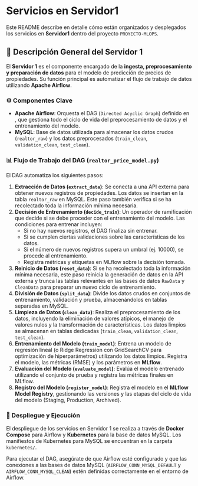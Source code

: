 # Servicios en Servidor1

Este README describe en detalle cómo están organizados y desplegados los servicios en **Servidor1** dentro del proyecto `PROYECTO-MLOPS`.

## 🧠 Descripción General del Servidor 1

El **Servidor 1** es el componente encargado de la **ingesta, preprocesamiento y preparación de datos** para el modelo de predicción de precios de propiedades. Su función principal es automatizar el flujo de trabajo de datos utilizando **Apache Airflow**.

### ⚙️ Componentes Clave

- **Apache Airflow**: Orquesta el DAG (`Directed Acyclic Graph`) definido en <mcfile name="realtor_price_model.py" path="c:\Users\luisc\OneDrive\Documents\GitHub\Proyecto-MLOps\Servidor1\dags\realtor_price_model.py"></mcfile>, que gestiona todo el ciclo de vida del preprocesamiento de datos y el entrenamiento del modelo.
- **MySQL**: Base de datos utilizada para almacenar los datos crudos (`realtor_raw`) y los datos preprocesados (`train_clean`, `validation_clean`, `test_clean`).

### 📊 Flujo de Trabajo del DAG (`realtor_price_model.py`)

El DAG <mcsymbol name="realtor_price_model" filename="realtor_price_model.py" path="c:\Users\luisc\OneDrive\Documents\GitHub\Proyecto-MLOps\Servidor1\dags\realtor_price_model.py" startline="30" type="function"></mcsymbol> automatiza los siguientes pasos:

1.  **Extracción de Datos (`extract_data`)**: Se conecta a una API externa para obtener nuevos registros de propiedades. Los datos se insertan en la tabla `realtor_raw` en MySQL. Este paso también verifica si se ha recolectado toda la información mínima necesaria.
2.  **Decisión de Entrenamiento (`decide_train`)**: Un operador de ramificación que decide si se debe proceder con el entrenamiento del modelo. Las condiciones para entrenar incluyen:
    -   Si no hay nuevos registros, el DAG finaliza sin entrenar.
    -   Si se cumplen ciertas validaciones sobre las características de los datos.
    -   Si el número de nuevos registros supera un umbral (ej. 10000), se procede al entrenamiento.
    -   Registra métricas y etiquetas en MLflow sobre la decisión tomada.
3.  **Reinicio de Datos (`reset_data`)**: Si se ha recolectado toda la información mínima necesaria, este paso reinicia la generación de datos en la API externa y trunca las tablas relevantes en las bases de datos `RawData` y `CleanData` para preparar un nuevo ciclo de entrenamiento.
4.  **División de Datos (`split_data`)**: Divide los datos crudos en conjuntos de entrenamiento, validación y prueba, almacenándolos en tablas separadas en MySQL.
5.  **Limpieza de Datos (`clean_data`)**: Realiza el preprocesamiento de los datos, incluyendo la eliminación de valores atípicos, el manejo de valores nulos y la transformación de características. Los datos limpios se almacenan en tablas dedicadas (`train_clean`, `validation_clean`, `test_clean`).
6.  **Entrenamiento del Modelo (`train_model`)**: Entrena un modelo de regresión lineal (o Ridge Regression con GridSearchCV para optimización de hiperparámetros) utilizando los datos limpios. Registra el modelo, las métricas (RMSE) y los parámetros en **MLflow**.
7.  **Evaluación del Modelo (`evaluate_model`)**: Evalúa el modelo entrenado utilizando el conjunto de prueba y registra las métricas finales en MLflow.
8.  **Registro del Modelo (`register_model`)**: Registra el modelo en el **MLflow Model Registry**, gestionando las versiones y las etapas del ciclo de vida del modelo (Staging, Production, Archived).

### 🚀 Despliegue y Ejecución

El despliegue de los servicios en Servidor 1 se realiza a través de **Docker Compose** para Airflow y **Kubernetes** para la base de datos MySQL. Los manifiestos de Kubernetes para MySQL se encuentran en la carpeta `kubernetes/`.

Para ejecutar el DAG, asegúrate de que Airflow esté configurado y que las conexiones a las bases de datos MySQL (`AIRFLOW_CONN_MYSQL_DEFAULT` y `AIRFLOW_CONN_MYSQL_CLEAN`) estén definidas correctamente en el entorno de Airflow.
